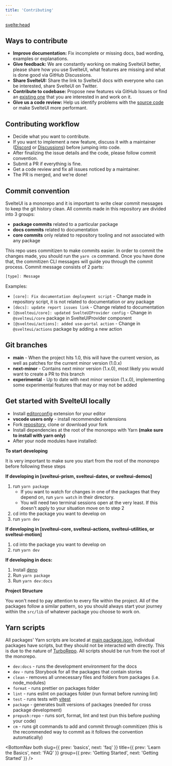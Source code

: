 ```yaml
---
title: 'Contributing'
---
```


<svelte:head>
  <title>Contributing - SvelteUI</title>
</svelte:head>

<script>
    import { CodeBlock, MinorHeading, BottomNav } from '$lib/components'
    import { Demo, MiscDemos } from '@svelteuidev/demos';
    import { Alert } from '@svelteuidev/core';
    import { InfoCircled } from 'radix-icons-svelte';
</script>

<MinorHeading title="Contributing" />

## Ways to contribute

- **Improve documentation:** Fix incomplete or missing docs, bad wording, examples or explanations.
- **Give feedback:** We are constantly working on making SvelteUI better, please share how you use SvelteUI, what features are missing and what is done good via GitHub Discussions.
- **Share SvelteUI:** Share the link to SvelteUI docs with everyone who can be interested, share SvelteUI on Twitter.
- **Contribute to codebase:** Propose new features via GitHub Issues or find an [existing one](https://github.com/svelteuidev/svelteui/labels/help%20wanted) that you are interested in and work on it.
- **Give us a code review:** Help us identify problems with the [source code](https://github.com/svelteuidev/svelteui) or make SvelteUI more performant.

## Contributing workflow

- Decide what you want to contribute.
- If you want to implement a new feature, discuss it with a maintainer ([Discord](https://discord.gg/2J2xmzCS79) or [Discussions](https://github.com/svelteuidev/svelteui/discussions/categories/feature-requests)) before jumping into code.
- After finalizing the issue details and the code, please follow commit convention.
- Submit a PR if everything is fine.
- Get a code review and fix all issues noticed by a maintainer.
- The PR is merged, and we're done!

## Commit convention

SvelteUI is a monorepo and it is important to write clear commit messages to keep the git history clean.
All commits made in this repository are divided into 3 groups:

- **package commits** related to a particular package
- **docs commits** related to documentation
- **core commits** only related to repository tooling and not associated with any package

This repo uses commitizen to make commits easier. In order to commit the changes made, you should run the `yarn cm` command. Once you have done that, the commitizen CLI messages will guide you through the commit process. Commit message consists of 2 parts:

```js
[type]: Message
```

Examples:

- `[core]: Fix documentation deployment script` - Change made in repository script, it is not related to documentation or any package
- `[docs]: update report issues link` - Change related to documentation
- `[@svelteui/core]: updated SvelteUIProvider config` - Change in `@svelteui/core` package in SvelteUIProvider component
- `[@svelteui/actions]: added use-portal action` - Change in `@svelteui/actions` package by adding a new action

## Git branches

- **main** - When the project hits 1.0, this will have the current version, as well as patches for the current minor version (1.0.x)
- **next-minor** - Contains next minor version (1.x.0), most likely you would want to create a PR to this branch
- **experimental** - Up to date with next minor version (1.x.0), implementing some experimental features that may or may not be added

## Get started with SvelteUI locally

- Install [editorconfig](https://editorconfig.org/) extension for your editor
- **vscode users only** - install recommended extensions
- Fork [repository](https://github.com/svelteuidev/svelteui), clone or download your fork
- Install dependencies at the root of the monorepo with Yarn **(make sure to install with yarn only)**
- After your node modules have installed:

**To start developing**

<Alert icon={InfoCircled} title="Tip">
    It is very important to make sure you start from the root of the monorepo before following these steps
</Alert>

**If developing in [svelteui-prism, svelteui-dates, or svelteui-demos]**

1. run `yarn package`
   - If you want to watch for changes in one of the packages that they depend on, run `yarn watch` in their directory.
   - You will need two terminal sessions open at the very least. If this doesn't apply to your situation move on to step 2
2. cd into the package you want to develop on
3. run `yarn dev`

**If developing in [svelteui-core, svelteui-actions, svelteui-utilities, or svelteui-motion]**

1. cd into the package you want to develop on
2. run `yarn dev`

**If developing in docs:**

1. Install [deno](https://deno.land/manual@v1.28.3/introduction)
2. Run `yarn package`
3. Run `yarn dev:docs`

**Project Structure**

You won't need to pay attention to every file within the project. All of the packages follow a similar pattern, so you should always start your journey within the `src/lib` of whatever package you choose to work on.

<Demo demo={MiscDemos.contributing.tree} />

## Yarn scripts

All packages' Yarn scripts are located at [main package.json](https://github.com/svelteuidev/svelteui/blob/main/package.json),
individual packages have scripts, but they should not be interacted with directly. This is due to the nature of [TurboRepo](https://turborepo.org/). All scripts should be run from the root of the monorepo.

- `dev:docs` - runs the development environment for the docs
- `dev` - runs Storybook for all the packages that contain stories
- `clean` - removes all unnecessary files and folders from packages (i.e. node_modules)
- `format` - runs prettier on packages folder
- `lint` - runs eslint on packages folder (run format before running lint)
- `test` - runs tests with [vitest](https://vitest.dev/)
- `package` - generates built versions of packages (needed for cross package development)
- `prepush:repo` - runs sort, format, lint and test (run this before pushing your code)
- `cm` - runs git commands to add and commit through commitizen (this is the recommended way to commit as it follows the convention automatically)

<BottomNav
both
slug={{ prev: 'basics', next: 'faq' }}
title={{ prev: 'Learn the Basics', next: 'FAQ' }}
group={{ prev: 'Getting Started', next: 'Getting Started' }}
/>
